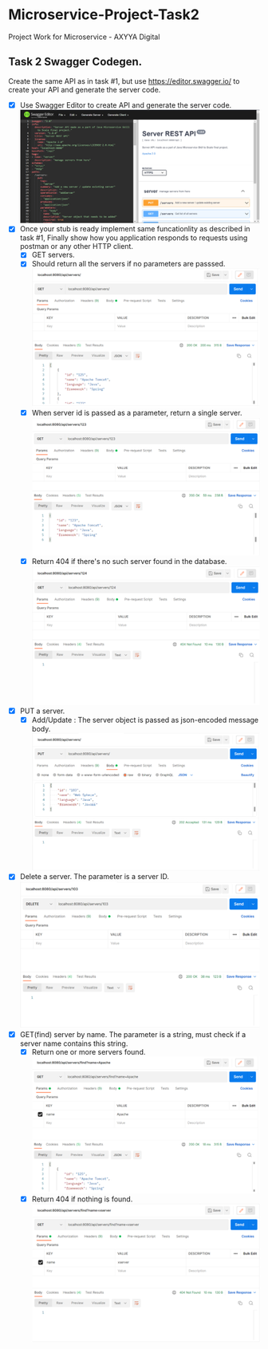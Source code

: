 # Microservice-Project-Task2
Project Work for Microservice - AXYYA Digital

## Task 2 Swagger Codegen.  
Create the same API as in task #1, but use https://editor.swagger.io/ to create your API and generate the server code.
- [x] Use Swagger Editor to create API and generate the server code.
  <img src="./screenshots/Codegen Yaml.png">
- [x] Once your stub is ready implement same funcationlity as described in task #1, Finally show how you application responds to requests using postman or any other HTTP client.
  - [x] GET servers.
  - [x] Should return all the servers if no parameters are passsed.   
    <img src="./screenshots/Codegen getServers.png"> 
  - [x] When server id is passed as a parameter, return a single server.  
    <img src="./screenshots/Codegen getServer.png">
  - [x] Return 404 if there's no such server found in the database.   
    <img src="./screenshots/Codegen getServerNotFound.png">
- [x] PUT a server.
  - [x] Add/Update : The server object is passed as json-encoded message body.   
    <img src="./screenshots/Codegen addServer.png">
- [x] Delete a server. The parameter is a server ID.  
    <img src="./screenshots/Codegen deleteServer.png">
- [x] GET(find) server by name. The parameter is a string, must check if a server name contains this string.   
  - [x] Return one or more servers found.
      <img src="./screenshots/Codegen findServer.png">
  - [X] Return 404 if nothing is found.
      <img src="./screenshots/Codegen findServerNotFound.png">
